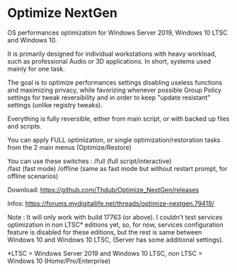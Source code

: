 # Optimize NextGen
OS performances optimization for Windows Server 2019, Windows 10 LTSC and Windows 10.

It is primarily designed for individual workstations with heavy workload, such as professional Audio or 3D applications. 
In short, systems used mainly for one task.

The goal is to optimize performances settings disabling useless functions and maximizing privacy, while favorizing whenever possible Group Policy settings for tweak reversibility and in order to keep "update resistant" settings (unlike registry tweaks).
    
Everything is fully reversible, either from main script, or with backed up files and scripts.

You can apply FULL optimization, or single optimization/restoration tasks from the 2 main menus (Optimize/Restore)

You can use these switches :
  /full (full script/interactive)   
  /fast (fast mode)
  /offline (same as fast mode but without restart prompt, for offline scenarios)

Download: https://github.com/Thdub/Optimize_NextGen/releases

Infos: https://forums.mydigitallife.net/threads/optimize-nextgen.79419/

Note : It will only work with build 17763 (or above). I couldn't test services optimization in non LTSC* editions yet, so, for now, services configuration feature is disabled for these editions, but the rest is same between Windows 10 and Windows 10 LTSC, (Server has some additional settings).

*LTSC = Windows Server 2019 and Windows 10 LTSC, non LTSC = Windows 10 (Home/Pro/Enterprise)

